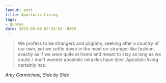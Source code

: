 ```yaml
---
layout: post
title: Apostolic Living
tags:
- Quotes
date: 2015-03-08 07:33:51 -0500
---
```


<blockquote class="big">We profess to be strangers and pilgrims, seeking after a country of our own, yet we settle down in the most un-stranger-like fashion, exactly as if we were quite at home and meant to stay as long as we could. I don't wonder apostolic miracles have died. Apostolic living certainly has.
</blockquote>

<cite class="big">Amy Carmichael, <em>Side by Side</em></cite>


